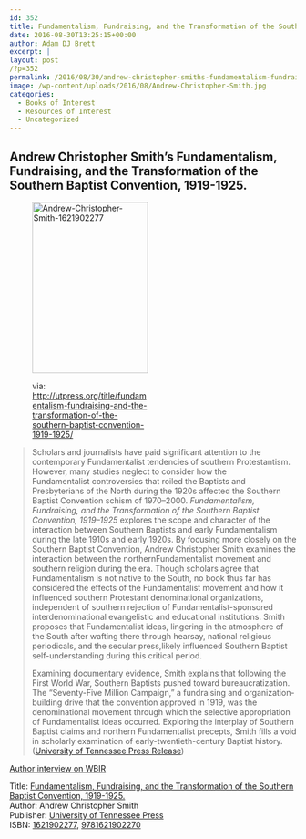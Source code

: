 ```yaml
---
id: 352
title: Fundamentalism, Fundraising, and the Transformation of the Southern Baptist Convention.
date: 2016-08-30T13:25:15+00:00
author: Adam DJ Brett
excerpt: |
layout: post
/?p=352
permalink: /2016/08/30/andrew-christopher-smiths-fundamentalism-fundraising-transformation-southern-baptist-convention-1919-1925/
image: /wp-content/uploads/2016/08/Andrew-Christopher-Smith.jpg
categories:
  - Books of Interest
  - Resources of Interest
  - Uncategorized
---
```

## Andrew Christopher Smith&#8217;s Fundamentalism, Fundraising, and the Transformation of the Southern Baptist Convention, 1919-1925.

<!--more--><figure id="attachment_354" aria-describedby="caption-attachment-354" style="width: 203px" class="wp-caption alignnone">

[<img class="wp-image-354 size-medium" src="http://nabpr.org/wp-content/uploads/2016/08/Andrew-Christopher-Smith-1621902277-203x300.jpg" alt="Andrew-Christopher-Smith-1621902277" width="203" height="300" srcset="/wp-content/uploads/2016/08/Andrew-Christopher-Smith-1621902277-203x300.jpg 203w, /wp-content/uploads/2016/08/Andrew-Christopher-Smith-1621902277.jpg 338w" sizes="(max-width: 203px) 100vw, 203px" />](http://utpress.org/title/fundamentalism-fundraising-and-the-transformation-of-the-southern-baptist-convention-1919-1925/)<figcaption id="caption-attachment-354" class="wp-caption-text">via: http://utpress.org/title/fundamentalism-fundraising-and-the-transformation-of-the-southern-baptist-convention-1919-1925/</figcaption></figure> 

> Scholars and journalists have paid significant attention to the contemporary Fundamentalist tendencies of southern Protestantism. However, many studies neglect to consider how the Fundamentalist controversies that roiled the Baptists and Presbyterians of the North during the 1920s affected the Southern Baptist Convention schism of 1970–2000. _Fundamentalism, Fundraising, and the Transformation of the Southern Baptist Convention, 1919–1925_ explores the scope and character of the interaction between Southern Baptists and early Fundamentalism during the late 1910s and early 1920s. By focusing more closely on the Southern Baptist Convention, Andrew Christopher Smith examines the interaction between the northernFundamentalist movement and southern religion during the era. Though scholars agree that Fundamentalism is not native to the South, no book thus far has considered the effects of the Fundamentalist movement and how it influenced southern Protestant denominational organizations, independent of southern rejection of Fundamentalist-sponsored interdenominational evangelistic and educational institutions. Smith proposes that Fundamentalist ideas, lingering in the atmosphere of the South after wafting there through hearsay, national religious periodicals, and the secular press,likely influenced Southern Baptist self-understanding during this critical period.
> 
> Examining documentary evidence, Smith explains that following the First World War, Southern Baptists pushed toward bureaucratization. The “Seventy-Five Million Campaign,” a fundraising and organization-building drive that the convention approved in 1919, was the denominational movement through which the selective appropriation of Fundamentalist ideas occurred. Exploring the interplay of Southern Baptist claims and northern Fundamentalist precepts, Smith fills a void in scholarly examination of early-twentieth-century Baptist history. ([University of Tennessee Press Release](http://utpress.org/title/fundamentalism-fundraising-and-the-transformation-of-the-southern-baptist-convention-1919-1925/))

[Author interview on WBIR](http://www.wbir.com/life/faith/forgotten-pieces-of-southern-baptist-history/279772397)

Title: [Fundamentalism, Fundraising, and the Transformation of the Southern Baptist Convention, 1919-1925.](http://utpress.org/title/fundamentalism-fundraising-and-the-transformation-of-the-southern-baptist-convention-1919-1925/)  
Author: Andrew Christopher Smith  
Publisher: [University of Tennessee Press](http://utpress.org/title/fundamentalism-fundraising-and-the-transformation-of-the-southern-baptist-convention-1919-1925/)  
ISBN: [1621902277](https://www.amazon.com/Fundamentalism-Fundraising-Transformation-Southern-Convention/dp/1621902277), [9781621902270](http://www.worldcat.org/title/fundamentalism-fundraising-and-the-transformation-of-the-southern-baptist-convention-1919-1925/oclc/926050300)